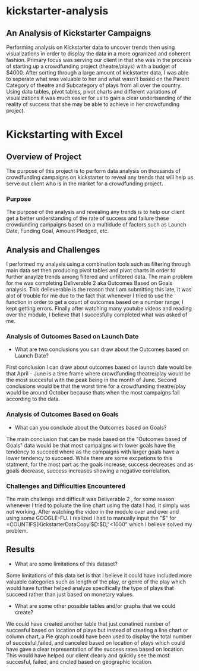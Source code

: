# kickstarter-analysis
## An Analysis of Kickstarter Campaigns
Performing analysis on Kickstarter data to uncover trends then using visualizations in order to display the data in a more ogranized and coherent fashion. Primary focus was serving our client in that she was in the process of starting up a crowdfunding project (theatre/plays) with a budget of $4000. After sorting through a large amount of kickstarter data, I was able to seperate what was valuable to her and what wasn't based on the Parent Category of theatre and Subcategory of plays from all over the country. Using data tables, pivot tables, pivot charts and different variations of visualizations it was much easier for us to gain a clear undertsanding of the reality of success that she may be able to achieve in her crowdfunding project.


# Kickstarting with Excel

## Overview of Project
The purpose of this project is to perform data analysis on thousands of crowdfunding campaigns on kickstarter to reveal any trends that will help us serve out client who is in the market for a crowdfunding project.
### Purpose
The purpose of the analysis and revealing any trends is to help our client get a better understanding of the rate of success and failure these crowdunding campaigns based on a multidude of factors such as Launch Date, Funding Goal, Amount Pledged, etc.
## Analysis and Challenges
I performed my analysis using a combination tools such as filtering through main data set then producing pivot tables and pivot charts in order to further anaylze trends among filtered and unfiltered data. The main problem for me was completing Deliverable 2 aka Outcomes Based on Goals analysis. This delieverable is the reason that I am submitting this late, it was alot of trouble for me due to the fact that whenever I tried to use the function in order to get a count of outcomes based on a number range, I kept getting errors. Finally after watching many youtube videos and reading over the module, I believe that I succesfully completed what was asked of me. 
### Analysis of Outcomes Based on Launch Date

- What are two conclusions you can draw about the Outcomes based on Launch Date?

First conclusion I can draw about outcomes based on launch date would be that April - June is a time frame where crowdfunding theatre/play would be the most succesful with the peak being in the month of June. Second conclusions would be that the worst time for a crowdfunding theatre/play would be around October because thats when the most campaigns fail according to the data.

### Analysis of Outcomes Based on Goals

- What can you conclude about the Outcomes based on Goals?

The main conclusion that can be made based on the "Outcomes based of Goals" data would be that most campaigns with lower goals have the tendency to succeed where as the campaigns with larger goals have a lower tendency to succeed. While there are some excpetions to this statment, for the most part as the goals increase, success decreases and as goals decrease, success increases showing a negative correlation.

### Challenges and Difficulties Encountered

The main challenge and difficult was Deliverable 2 , for some reason whenever I tried to poluate the line chart using the data I had, it simply was not working. After watching the video in the module over and over and using some GOOGLE-FU. I realized I had to manually input the "$" for =COUNTIFS(KickstarterDataCopy!$D:$D,"<1000" which I believe solved my problem.

## Results

- What are some limitations of this dataset?

Some limitations of this data set is that I believe it could have included more valuable categories such as length of the play, or genre of the play which would have further helped analyze specifically the type of plays that succeed rather than just based on monetary values.


- What are some other possible tables and/or graphs that we could create?

We could have created another table that just conatined number of succesful based on location of plays but instead of creating a line chart or column chart, a Pie graph could have been used to display the total number of succesful,failed, and canceled based on location of plays which could have gave a clear representation of the success rates based on location. This would have helped our client clearly and quickly see the most succesful, failed, and cncled based on geographic location.

